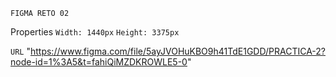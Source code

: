 `FIGMA RETO 02`

Properties
`Width: 1440px`
`Height: 3375px`

`URL`
"https://www.figma.com/file/5ayJVOHuKBO9h41TdE1GDD/PRACTICA-2?node-id=1%3A5&t=fahiQiMZDKROWLE5-0"
